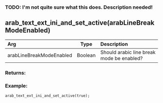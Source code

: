 ### TODO: I'm not quite sure what this does. Description needed!

## arab_text_ext_ini_and_set_active(arabLineBreakModeEnabled)

|Arg|Type|Description|
|:--|---|:--|
|arabLineBreakModeEnabled|Boolean|Should arabic line break mode be enabled?|

### Returns: 
### Example:
```
arab_text_ext_ini_and_set_active(true);
```
